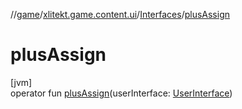 //[game](../../../index.md)/[xlitekt.game.content.ui](../index.md)/[Interfaces](index.md)/[plusAssign](plus-assign.md)

# plusAssign

[jvm]\
operator fun [plusAssign](plus-assign.md)(userInterface: [UserInterface](../-user-interface/index.md))
